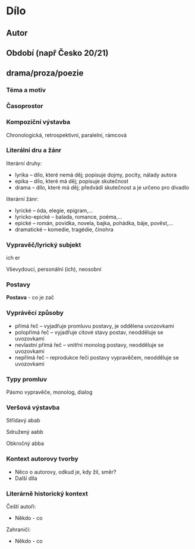 # Dílo
## Autor
## Období (např Česko 20/21)
## drama/proza/poezie

### Téma a motiv

### Časoprostor

### Kompoziční výstavba
Chronologická, retrospektivní, paralelní, rámcová
### Literální dru a žánr
literární druhy:
* lyrika – dílo, které nemá děj; popisuje dojmy, pocity, nálady autora
* epika – dílo, které má děj; popisuje skutečnost
* drama – dílo, které má děj; předvádí skutečnost a je určeno pro divadlo

literární žánr:
* lyrické – óda, elegie, epigram,...
* lyricko-epické – balada, romance, poéma,...
* epické – román, povídka, novela, bajka, pohádka, báje, pověst,...
* dramatické – komedie, tragédie, činohra

### Vypravěč/lyrický subjekt
ich er

Vševydoucí, personální (ich), neosobní
### Postavy
**Postava** - co je zač
### Vyprávěcí způsoby
* přímá řeč – vyjadřuje promluvu postavy, je oddělena uvozovkami
* polopřímá řeč – vyjadřuje citové stavy postav, neodděluje se uvozovkami
* nevlastní přímá řeč – vnitřní monolog postavy, neodděluje se uvozovkami
* nepřímá řeč – reprodukce řeči postavy vypravěčem, neodděluje se uvozovkami

### Typy promluv
Pásmo vypravěče, monolog, dialog
### Veršová výstavba
Střídavý abab

Sdružený aabb

Obkročný abba
### Kontext autorovy tvorby
* Něco o autorovy, odkud je, kdy žil, směr?
* Další díla
### Literárně historický kontext
Čeští autoři:
* Někdo - co

Zahraničí:
* Někdo - co
